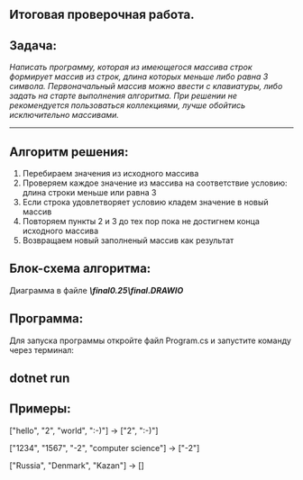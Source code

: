 **Итоговая проверочная работа.**
-
**Задача:**
-
*Написать программу, которая из имеющегося массива строк формирует массив из строк, длина которых меньше либо равна 3 символа. Первоначальный массив можно ввести с клавиатуры, либо задать на старте выполнения алгоритма. При решении не рекомендуется пользоваться коллекциями, лучше обойтись исключительно массивами.*


***
**Алгоритм решения:**
-
1. Перебираем значения из исходного массива
2. Проверяем каждое значение из массива на соответствие условию: длина строки меньше или равна 3
3. Если строка удовлетворяет условию кладем значение в новый массив
4. Повторяем пункты 2 и 3 до тех пор пока не достигнем конца исходного массива
5. Возвращаем новый заполненый массив как результат

**Блок-схема алгоритма:**
-
Диаграмма в файле
***\final0.25\final.DRAWIO***

**Программа:**
-
Для запуска программы откройте файл Program.cs и запустите команду через терминал:

dotnet run 
-
**Примеры:**
-
["hello", "2", "world", ":-)"] -> ["2", ":-)"]

["1234", "1567", "-2", "computer science"] -> ["-2"]

["Russia", "Denmark", "Kazan"] -> []